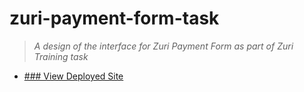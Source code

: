 # zuri-payment-form-task
> *A design of the interface for Zuri Payment Form as part of Zuri Training task*
- [### View Deployed Site](https://marrockx.github.io/zuri-payment-form-task/)
